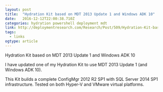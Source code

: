 ```yaml
---
layout: post 
title:  "Hydration Kit based on MDT 2013 Update 1 and Windows ADK 10" 
date:   2016-12-12T22:00:38.710Z 
categories: hydration powershell deployment mdt
link: http://deploymentresearch.com/Research/Post/509/Hydration-Kit-based-on-MDT-2013-Update-1-and-Windows-ADK-10 
tags:
  - links
ogtype: article 
---
```


Hydration Kit based on MDT 2013 Update 1 and Windows ADK 10

I have updated one of my Hydration Kit to use MDT 2013 Update 1 (and Windows ADK 10).

This Kit builds a complete ConfigMgr 2012 R2 SP1 with SQL Server 2014 SP1 infrastructure. Tested on both Hyper-V and VMware virtual platforms.